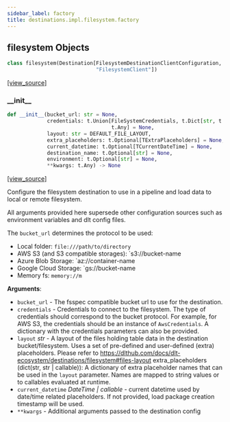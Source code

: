 ```yaml
---
sidebar_label: factory
title: destinations.impl.filesystem.factory
---
```


## filesystem Objects

```python
class filesystem(Destination[FilesystemDestinationClientConfiguration,
                             "FilesystemClient"])
```

[[view_source]](https://github.com/dlt-hub/dlt/blob/f0690715274590fc4cacf1165e3661aaa7af1c15/dlt/destinations/impl/filesystem/factory.py#L39)

### \_\_init\_\_

```python
def __init__(bucket_url: str = None,
             credentials: t.Union[FileSystemCredentials, t.Dict[str, t.Any],
                                  t.Any] = None,
             layout: str = DEFAULT_FILE_LAYOUT,
             extra_placeholders: t.Optional[TExtraPlaceholders] = None,
             current_datetime: t.Optional[TCurrentDateTime] = None,
             destination_name: t.Optional[str] = None,
             environment: t.Optional[str] = None,
             **kwargs: t.Any) -> None
```

[[view_source]](https://github.com/dlt-hub/dlt/blob/f0690715274590fc4cacf1165e3661aaa7af1c15/dlt/destinations/impl/filesystem/factory.py#L63)

Configure the filesystem destination to use in a pipeline and load data to local or remote filesystem.

All arguments provided here supersede other configuration sources such as environment variables and dlt config files.

The `bucket_url` determines the protocol to be used:

- Local folder: `file:///path/to/directory`
- AWS S3 (and S3 compatible storages): `s3://bucket-name
- Azure Blob Storage: `az://container-name
- Google Cloud Storage: `gs://bucket-name
- Memory fs: `memory://m`

**Arguments**:

- `bucket_url` - The fsspec compatible bucket url to use for the destination.
- `credentials` - Credentials to connect to the filesystem. The type of credentials should correspond to
  the bucket protocol. For example, for AWS S3, the credentials should be an instance of `AwsCredentials`.
  A dictionary with the credentials parameters can also be provided.
- `layout` _str_ - A layout of the files holding table data in the destination bucket/filesystem. Uses a set of pre-defined
  and user-defined (extra) placeholders. Please refer to https://dlthub.com/docs/dlt-ecosystem/destinations/filesystem#files-layout
  extra_placeholders (dict(str, str | callable)): A dictionary of extra placeholder names that can be used in the `layout` parameter. Names
  are mapped to string values or to callables evaluated at runtime.
- `current_datetime` _DateTime | callable_ - current datetime used by date/time related placeholders. If not provided, load package creation timestamp
  will be used.
- `**kwargs` - Additional arguments passed to the destination config

